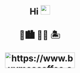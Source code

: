 <h1 align="center">
  Hi <img src="https://media.giphy.com/media/WUlplcMpOCEmTGBtBW/giphy.gif" width="30"> 
</h1>
<h1 align="center">
🌲🏙  🚕💨  🏝
<br>
<p><a href="https://www.buymeacoffee.com/https://www.buymeacoffee.com/tranngoctum"> <img align="center" src="https://cdn.buymeacoffee.com/buttons/v2/default-yellow.png" width="225px" height="50px" alt="https://www.buymeacoffee.com/tranngoctum" /></a></p>
</h1>

